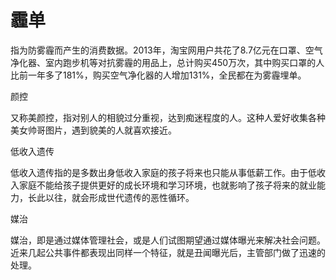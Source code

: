 # 霾单

指为防雾霾而产生的消费数据。2013年，淘宝网用户共花了8.7亿元在口罩、空气净化器、室内跑步机等对抗雾霾的用品上，总计购买450万次，其中购买口罩的人比前一年多了181%，购买空气净化器的人增加131%，全民都在为雾霾埋单。 

颜控 

又称美颜控，指对别人的相貌过分重视，达到痴迷程度的人。这种人爱好收集各种美女帅哥图片，遇到貌美的人就喜欢接近。 

低收入遗传 

低收入遗传指的是多数出身低收入家庭的孩子将来也只能从事低薪工作。由于低收入家庭不能给孩子提供更好的成长环境和学习环境，也就影响了孩子将来的就业能力，长此以往，就会形成世代遗传的恶性循环。 

媒治 

媒治，即是通过媒体管理社会，或是人们试图期望通过媒体曝光来解决社会问题。近来几起公共事件都表现出同样一个特征，就是丑闻曝光后，主管部门做了迅速的处理。